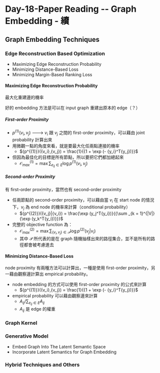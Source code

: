 # Day-18-Paper Reading -- Graph Embedding - 續

## Graph Embedding Techniques

### Edge Reconstruction Based Optimization
- Maximizing Edge Reconstruction Probability
- Minimizing Distance-Based Loss
- Minimizing Margin-Based Ranking Loss

#### Maximizing Edge Reconstruction Probability
最大化重建邊的機率

好的 embedding 方法是可以在 input graph 重建出原本的 edge（？）
##### First-order Proximity
- ${p^{(1)}}({v_i},{v_j})$ ---> $v_{i}$ 跟 $v_{j}$ 之間的 first-order proximity，可以藉由 joint probability 計算出來
- 用微觀一點的角度來看，就是要最大化任兩點連接的機率
  - ${p^{(1)}}({v_i},{v_j}) = \frac{1}{{1 + \exp (- {y_i}^T{y_j})}}$ 
- 但因為最佳化的目標是所有節點，所以要把它們都加總起來
  - $\mathcal{O}_{max}^{(1)} = \mathop {\max} \sum _{{e_{ij}} \in E} {\log {p^{(1)}}({v_i},{v_j})}$

##### Second-order Proximity
有 first-order proximity，當然也有 second-order proximity
- 任兩節點的 second-order proximity，可以藉由當 $v_{i}$ 在 start node 的情況下，$v_{j}$ 為 end node 的機率來計算（conditional probability）
  - ${p^{(2)}}({v_j}|{v_i}) = \frac{\exp (y_j^T{y_i})}{{\sum _{k = 1}^{|V|} {\exp (y_k^T{y_i})}}}$
- 完整的 objective function 為：
  - $\mathcal{O}_{max}^{(2)} = \mathop {\max} \sum _{{\lbrace v_i, v_j\rbrace} \in \mathcal{P}} {\log {p^{(2)}}({v_j}|{v_i})}$
  - 其中 $\mathcal{P}$ 所代表的是在 graph 隨機抽樣出來的路徑集合，並不是所有的路徑都會被考慮進去

#### Minimizing Distance-Based Loss

node proximity 有兩種方法可以計算出，一種是使用 first-order proximity，另一藉由觀察邊計算出 empirical probability。
- node embedding 的方式可以使用 first-order proximity 的公式來計算
  - ${p^{(1)}}({v_i},{v_j}) = \frac{1}{{1 + \exp (- {y_i}^T{y_j})}}$
- empirical probability 可以藉由觀察邊來計算
   - $A_{ij}/\sum \nolimits _{{e_{ij}} \in E} {A_{ij}}$
   - $A_{ij}$ 是 edge 的權重




### Graph Kernel

### Generative Model
- Embed Graph Into The Latent Semantic Space
- Incorporate Latent Semantics for Graph Embedding

### Hybrid Techniques and Others